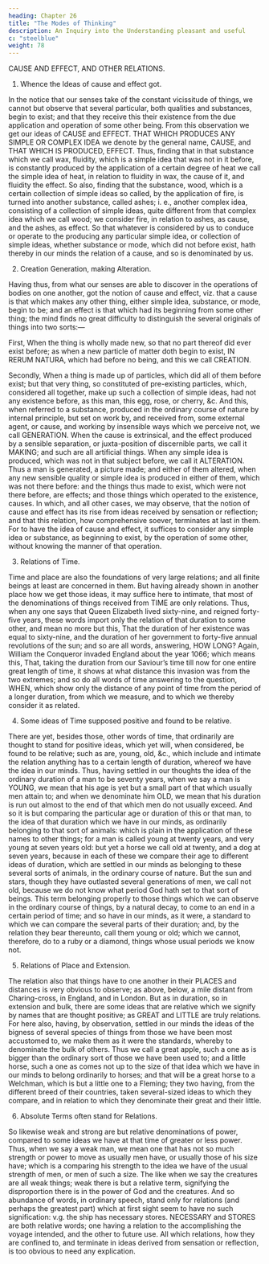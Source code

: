 ```yaml
---
heading: Chapter 26
title: "The Modes of Thinking"
description: An Inquiry into the Understanding pleasant and useful
c: "steelblue"
weight: 78
---
```



CAUSE AND EFFECT, AND OTHER RELATIONS.


1. Whence the Ideas of cause and effect got.

In the notice that our senses take of the constant vicissitude of things, we cannot but observe that several particular, both qualities and substances, begin to exist; and that they receive this their existence from the due application and operation of some other being. From this observation we get our ideas of CAUSE and EFFECT. THAT WHICH PRODUCES ANY SIMPLE OR COMPLEX IDEA we denote by the general name, CAUSE, and THAT WHICH IS PRODUCED, EFFECT. Thus, finding that in that substance which we call wax, fluidity, which is a simple idea that was not in it before, is constantly produced by the application of a certain degree of heat we call the simple idea of heat, in relation to fluidity in wax, the cause of it, and fluidity the effect. So also, finding that the substance, wood, which is a certain collection of simple ideas so called, by the application of fire, is turned into another substance, called ashes; i. e., another complex idea, consisting of a collection of simple ideas, quite different from that complex idea which we call wood; we consider fire, in relation to ashes, as cause, and the ashes, as effect. So that whatever is considered by us to conduce or operate to the producing any particular simple idea, or collection of simple ideas, whether substance or mode, which did not before exist, hath thereby in our minds the relation of a cause, and so is denominated by us.

2. Creation Generation, making Alteration.

Having thus, from what our senses are able to discover in the operations of bodies on one another, got the notion of cause and effect, viz. that a cause is that which makes any other thing, either simple idea, substance, or mode, begin to be; and an effect is that which had its beginning from some other thing; the mind finds no great difficulty to distinguish the several originals of things into two sorts:—

First, When the thing is wholly made new, so that no part thereof did ever exist before; as when a new particle of matter doth begin to exist, IN RERUM NATURA, which had before no being, and this we call CREATION.

Secondly, When a thing is made up of particles, which did all of them before exist; but that very thing, so constituted of pre-existing particles, which, considered all together, make up such a collection of simple ideas, had not any existence before, as this man, this egg, rose, or cherry, &c. And this, when referred to a substance, produced in the ordinary course of nature by internal principle, but set on work by, and received from, some external agent, or cause, and working by insensible ways which we perceive not, we call GENERATION. When the cause is extrinsical, and the effect produced by a sensible separation, or juxta-position of discernible parts, we call it MAKING; and such are all artificial things. When any simple idea is produced, which was not in that subject before, we call it ALTERATION. Thus a man is generated, a picture made; and either of them altered, when any new sensible quality or simple idea is produced in either of them, which was not there before: and the things thus made to exist, which were not there before, are effects; and those things which operated to the existence, causes. In which, and all other cases, we may observe, that the notion of cause and effect has its rise from ideas received by sensation or reflection; and that this relation, how comprehensive soever, terminates at last in them. For to have the idea of cause and effect, it suffices to consider any simple idea or substance, as beginning to exist, by the operation of some other, without knowing the manner of that operation.

3. Relations of Time.

Time and place are also the foundations of very large relations; and all finite beings at least are concerned in them. But having already shown in another place how we get those ideas, it may suffice here to intimate, that most of the denominations of things received from TIME are only relations. Thus, when any one says that Queen Elizabeth lived sixty-nine, and reigned forty-five years, these words import only the relation of that duration to some other, and mean no more but this, That the duration of her existence was equal to sixty-nine, and the duration of her government to forty-five annual revolutions of the sun; and so are all words, answering, HOW LONG? Again, William the Conqueror invaded England about the year 1066; which means this, That, taking the duration from our Saviour’s time till now for one entire great length of time, it shows at what distance this invasion was from the two extremes; and so do all words of time answering to the question, WHEN, which show only the distance of any point of time from the period of a longer duration, from which we measure, and to which we thereby consider it as related.

4. Some ideas of Time supposed positive and found to be relative.

There are yet, besides those, other words of time, that ordinarily are thought to stand for positive ideas, which yet will, when considered, be found to be relative; such as are, young, old, &c., which include and intimate the relation anything has to a certain length of duration, whereof we have the idea in our minds. Thus, having settled in our thoughts the idea of the ordinary duration of a man to be seventy years, when we say a man is YOUNG, we mean that his age is yet but a small part of that which usually men attain to; and when we denominate him OLD, we mean that his duration is run out almost to the end of that which men do not usually exceed. And so it is but comparing the particular age or duration of this or that man, to the idea of that duration which we have in our minds, as ordinarily belonging to that sort of animals: which is plain in the application of these names to other things; for a man is called young at twenty years, and very young at seven years old: but yet a horse we call old at twenty, and a dog at seven years, because in each of these we compare their age to different ideas of duration, which are settled in our minds as belonging to these several sorts of animals, in the ordinary course of nature. But the sun and stars, though they have outlasted several generations of men, we call not old, because we do not know what period God hath set to that sort of beings. This term belonging properly to those things which we can observe in the ordinary course of things, by a natural decay, to come to an end in a certain period of time; and so have in our minds, as it were, a standard to which we can compare the several parts of their duration; and, by the relation they bear thereunto, call them young or old; which we cannot, therefore, do to a ruby or a diamond, things whose usual periods we know not.

5. Relations of Place and Extension.

The relation also that things have to one another in their PLACES and distances is very obvious to observe; as above, below, a mile distant from Charing-cross, in England, and in London. But as in duration, so in extension and bulk, there are some ideas that are relative which we signify by names that are thought positive; as GREAT and LITTLE are truly relations. For here also, having, by observation, settled in our minds the ideas of the bigness of several species of things from those we have been most accustomed to, we make them as it were the standards, whereby to denominate the bulk of others. Thus we call a great apple, such a one as is bigger than the ordinary sort of those we have been used to; and a little horse, such a one as comes not up to the size of that idea which we have in our minds to belong ordinarily to horses; and that will be a great horse to a Welchman, which is but a little one to a Fleming; they two having, from the different breed of their countries, taken several-sized ideas to which they compare, and in relation to which they denominate their great and their little.

6. Absolute Terms often stand for Relations.

So likewise weak and strong are but relative denominations of power, compared to some ideas we have at that time of greater or less power. Thus, when we say a weak man, we mean one that has not so much strength or power to move as usually men have, or usually those of his size have; which is a comparing his strength to the idea we have of the usual strength of men, or men of such a size. The like when we say the creatures are all weak things; weak there is but a relative term, signifying the disproportion there is in the power of God and the creatures. And so abundance of words, in ordinary speech, stand only for relations (and perhaps the greatest part) which at first sight seem to have no such signification: v.g. the ship has necessary stores. NECESSARY and STORES are both relative words; one having a relation to the accomplishing the voyage intended, and the other to future use. All which relations, how they are confined to, and terminate in ideas derived from sensation or reflection, is too obvious to need any explication.
